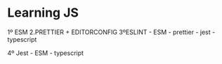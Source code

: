 # Learning JS

1º ESM
2.PRETTIER + EDITORCONFIG
3ºESLINT
    - ESM
    - prettier
    - jest
    - typescript

4º Jest
    - ESM
    - typescript